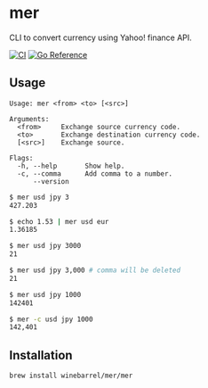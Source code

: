 # mer

CLI to convert currency using Yahoo! finance API.

[![CI](https://github.com/winebarrel/mer/actions/workflows/ci.yml/badge.svg)](https://github.com/winebarrel/mer/actions/workflows/ci.yml)
[![Go Reference](https://pkg.go.dev/badge/github.com/winebarrel/mer.svg)](https://pkg.go.dev/github.com/winebarrel/mer)


## Usage

```
Usage: mer <from> <to> [<src>]

Arguments:
  <from>     Exchange source currency code.
  <to>       Exchange destination currency code.
  [<src>]    Exchange source.

Flags:
  -h, --help       Show help.
  -c, --comma      Add comma to a number.
      --version
```

```sh
$ mer usd jpy 3
427.203

$ echo 1.53 | mer usd eur
1.36185

$ mer usd jpy 3000
21

$ mer usd jpy 3,000 # comma will be deleted
21

$ mer usd jpy 1000
142401

$ mer -c usd jpy 1000
142,401
```

## Installation

```sh
brew install winebarrel/mer/mer
```
